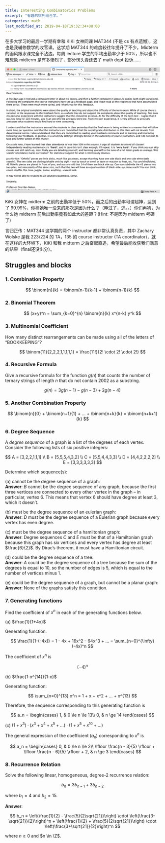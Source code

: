 ```yaml
---
title: Interesting Combinatorics Problems
excerpt: "有趣的排列组合学。"
categories: math
last_modified_at: 2019-04-18T19:32:34+08:00
---
```


在多大学习的最后一学期有幸和 KiKi 女神同课 MAT344 (不是 cs 有点遗憾)，这也是我辅修数学的收官课。这学期 MAT344 的难度较往年提升了不少，Midterm 的画风跟水课完全不沾边。每周 lecture 学生的平均出勤率少于 50%，所以也不难想象 midterm 是有多惨烈了，部分愣头青还去了 math dept 投诉……

![compaints](/mdres/posts/2019/04/compaints.png)

KiKi 女神在 midterm 之前的出勤率低于 50%，而之后的出勤率可谓超神，达到了 99.99%，你猜她唯一没来的那次是因为什么？（睡过了，逃。。）你们再猜，为什么她 midterm 前后出勤率竟有如此大的差距？(Hint: 不是因为 midterm 考砸了)

言归正传：MAT344 这学期的两个 instructor 都非常认真负责，其中 Zachary Wolske 是我 223/224 的 TA，135 的 course instructor (TA coordinator)，就在这样的大环境下，KiKi 和我 midterm 之后奋起直追，希望最后能收获我们满意的结果（final还没出分）。

## Struggles and blocks

### 1. Combination Property

$$
    \binom{n}{k} = \binom{n-1}{k-1} + \binom{n-1}{k}
$$

### 2. Binomial Theorem

$$
    (x+y)^n = \sum_{k=0}^{n} \binom{n}{k} x^{n-k} y^k
$$

### 3. Multinomial Coefficient

How many distinct rearrangements can be made using all of the letters of “BOOKKEEPING”?

$$
    \binom{11}{2,2,2,1,1,1,1,1} = \frac{11!}{2! \cdot 2! \cdot 2!}
$$

### 4. Recursive Formula

Give a recursive formula for the function $g(n)$ that counts the number of ternary strings of length $n$ that do not contain $2002$ as a substring.

$$
    g(n) = 3g(n-1) - g(n-3) + 2g(n-4)
$$

### 5. Another Combination Property

$$
    \binom{n}{0} + \binom{n+1}{1} + ... + \binom{n+k}{k} = \binom{n+k+1}{k}
$$

### 6. Degree Sequence

A *degree sequence* of a graph is a list of the degrees of each vertex. Consider the following lists of six positive integers:

$$
    A = [3,2,2,1,1,1] \\
    B = [5,5,5,4,3,2] \\
    C = [5,5,4,4,3,3] \\
    D = [4,4,2,2,2,2] \\
    E = [3,3,3,3,3,3]
$$

Determine which sequence(s):

(a) cannot be the degree sequence of a graph:  
**Answer**: $B$ cannot be the degree sequence of any graph, because the first three vertices are connected to every other vertex in the graph – in particular, vertex 6. This means that vertex 6 should have degree at least $3$, which it doesn’t.

(b) must be the degree sequence of an eulerian graph:  
**Answer**: $D$ must be the degree sequence of a Eulerian graph because every vertex has even degree.

(c) must be the degree sequence of a hamiltonian graph:  
**Answer**: Degree sequences $C$ and $E$ must be that of a Hamiltonian graph because this graph has six vertices and every vertex has degree at least $\frac{6}{2}$. By Dirac’s theorem, it must have a Hamiltonian circuit.

(d) could be the degree sequence of a tree:  
**Answer**: $A$ could be the degree sequence of a tree because the sum of the degrees is equal to $10$, so the number of edges is $5$, which is equal to the number of vertices minus $1$.

(e) could be the degree sequence of a graph, but cannot be a planar graph:  
**Answer**: None of the graphs satisfy this condition.


### 7. Generating functions

Find the coefficient of $x^n$ in each of the generating functions below.

(a) $\frac{1}{1+4x}$

Generating function:

$$
    \frac{1}{1-(-4x)} = 1 - 4x + 16x^2 - 64x^3 + ... = \sum_{n=0}^{\infty} (-4x)^n
$$

The coefficient of $x^n$ is

$$
    (-4)^n
$$

(b) $\frac{1-x^{14}}{1-x}$

Generating function:

$$
    \sum_{n=0}^{13} x^n = 1 + x + x^2 + ... + x^{13}
$$

Therefore, the sequence corresponding to this generating function is

$$
    a_n = 
    \begin{cases} 
        1, & 0 \le n \le 13\\
        0, & n \ge 14
    \end{cases}
$$

(c) $(1+x^3) \cdot (x^3 + x^4 + x^5 + ...) \cdot (1 + x^5 + x^{10} + ...)$

The general expression of the coefficient ($a_n$) corresponding to $x^n$ is

$$
    a_n = 
    \begin{cases} 
        0, & 0 \le n \le 2\\
        \lfloor \frac{n - 3}{5} \rfloor + \lfloor \frac{n - 6}{5} \rfloor + 2, & n \ge 3
    \end{cases}
$$

### 8. Recurrence Relation

Solve the following linear, homogeneous, degree-2 recurrence relation:

$$
    b_n = 3b_{n-1} + 3b_{n-2}
$$

where $b_1 = 4$ and $b_2 = 15$.

**Answer**:

$$
	b_n = \left(\frac{1}{2} - \frac{5}{2\sqrt{21}}\right) \cdot \left(\frac{3-\sqrt{21}}{2}\right)^n + \left(\frac{1}{2} + \frac{5}{2\sqrt{21}}\right) \cdot \left(\frac{3+\sqrt{21}}{2}\right)^n
$$

where $n \ge 0$ and $n \in \Z$.